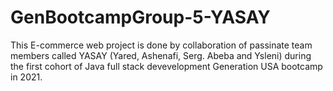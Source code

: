 # GenBootcampGroup-5-YASAY
This E-commerce web project is done by collaboration of passinate team members called YASAY (Yared, Ashenafi, Serg. Abeba and Ysleni) during the first cohort of Java full stack devevelopment Generation USA bootcamp in 2021. 

